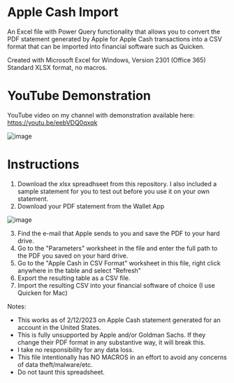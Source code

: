 # Apple Cash Import

An Excel file with Power Query functionality that allows you to convert the PDF statement generated by Apple for Apple Cash transactions into a CSV format that can be imported into financial software such as Quicken.

Created with Microsoft Excel for Windows, Version 2301 (Office 365)
Standard XLSX format, no macros.

# YouTube Demonstration

YouTube video on my channel with demonstration available here: https://youtu.be/eebVDQ0qxqk

![image](https://user-images.githubusercontent.com/23384422/218321006-6618a805-2390-414a-8e6f-820c51095fc4.png)

# Instructions

1) Download the xlsx spreadhseet from this repository.  I also included a sample statement for you to test out before you use it on your own statement.
2) Download your PDF statement from the Wallet App

![image](https://user-images.githubusercontent.com/23384422/218314039-ba512ac6-ae8f-41b9-aa9f-9665765dde02.png)

3) Find the e-mail that Apple sends to you and save the PDF to your hard drive.
4) Go to the "Parameters" worksheet in the file and enter the full path to the PDF you saved on your hard drive.
5) Go to the "Apple Cash in CSV Format" worksheet in this file, right click anywhere in the table and select "Refresh"
6) Export the resulting table as a CSV file.
7) Import the resulting CSV into your financial software of choice (I use Quicken for Mac)

Notes:
* This works as of 2/12/2023 on Apple Cash statement generated for an account in the United States.
* This is fully unsupported by Apple and/or Goldman Sachs.  If they change their PDF format in any substantive way, it will break this.
* I take no responsibility for any data loss.
* This file intentionally has NO MACROS in an effort to avoid any concerns of data theft/malware/etc.
* Do not taunt this spreadsheet.



